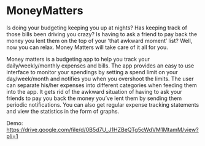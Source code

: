 # MoneyMatters
Is doing your budgeting keeping you up at nights? Has keeping track of those bills been driving you crazy? Is having to ask a friend to pay back the money you lent them on the top of your ‘that awkward moment’ list? Well, now you can relax. Money Matters will take care of it all for you.

Money matters is a budgeting app to help you track your daily/weekly/monthly expenses and bills. The app provides an easy to use interface to monitor your spendings by setting a spend limit on your day/week/month and notifies you when you overshoot the limits. The user can separate his/her expenses into different categories when feeding them into the
app. It gets rid of the awkward situation of having to ask your friends to pay you back the money you’ve lent them by sending them periodic notifications. You can also get regular expense tracking statements and view the statistics in the form of graphs.

Demo:
https://drive.google.com/file/d/0B5d7U_J1HZBeQTg5cWdVM1MtamM/view?pli=1
